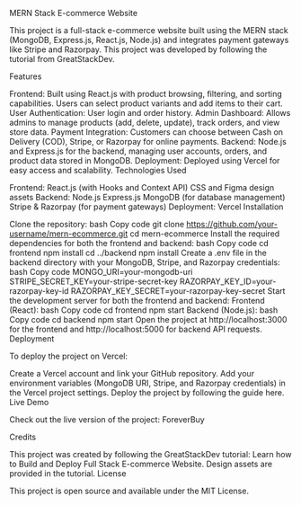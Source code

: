 MERN Stack E-commerce Website

This project is a full-stack e-commerce website built using the MERN stack (MongoDB, Express.js, React.js, Node.js) and integrates payment gateways like Stripe and Razorpay. This project was developed by following the tutorial from GreatStackDev.

Features

Frontend: Built using React.js with product browsing, filtering, and sorting capabilities. Users can select product variants and add items to their cart.
User Authentication: User login and order history.
Admin Dashboard: Allows admins to manage products (add, delete, update), track orders, and view store data.
Payment Integration: Customers can choose between Cash on Delivery (COD), Stripe, or Razorpay for online payments.
Backend: Node.js and Express.js for the backend, managing user accounts, orders, and product data stored in MongoDB.
Deployment: Deployed using Vercel for easy access and scalability.
Technologies Used

Frontend:
React.js (with Hooks and Context API)
CSS and Figma design assets
Backend:
Node.js
Express.js
MongoDB (for database management)
Stripe & Razorpay (for payment gateways)
Deployment:
Vercel
Installation

Clone the repository:
bash
Copy code
git clone https://github.com/your-username/mern-ecommerce.git
cd mern-ecommerce
Install the required dependencies for both the frontend and backend:
bash
Copy code
cd frontend
npm install
cd ../backend
npm install
Create a .env file in the backend directory with your MongoDB, Stripe, and Razorpay credentials:
bash
Copy code
MONGO_URI=your-mongodb-uri
STRIPE_SECRET_KEY=your-stripe-secret-key
RAZORPAY_KEY_ID=your-razorpay-key-id
RAZORPAY_KEY_SECRET=your-razorpay-key-secret
Start the development server for both the frontend and backend:
Frontend (React):
bash
Copy code
cd frontend
npm start
Backend (Node.js):
bash
Copy code
cd backend
npm start
Open the project at http://localhost:3000 for the frontend and http://localhost:5000 for backend API requests.
Deployment

To deploy the project on Vercel:

Create a Vercel account and link your GitHub repository.
Add your environment variables (MongoDB URI, Stripe, and Razorpay credentials) in the Vercel project settings.
Deploy the project by following the guide here.
Live Demo

Check out the live version of the project: ForeverBuy

Credits

This project was created by following the GreatStackDev tutorial:
Learn how to Build and Deploy Full Stack E-commerce Website.
Design assets are provided in the tutorial.
License

This project is open source and available under the MIT License.
